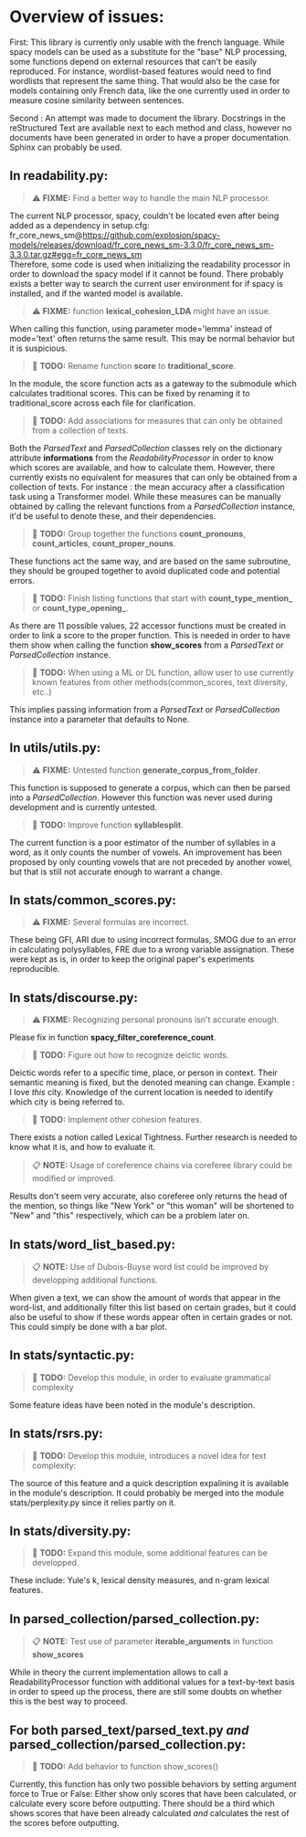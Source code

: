 # Overview of issues:

First: This library is currently only usable with the french language. While spacy models can be used as a substitute for the "base" NLP processing, some functions depend on external resources that can't be easily reproduced. For instance, wordlist-based features would need to find wordlists that represent the same thing. That would also be the case for models containing only French data, like the one currently used in order to measure cosine similarity between sentences.

Second : An attempt was made to document the library. Docstrings in the reStructured Text are available next to each method and class, however no documents have been generated in order to have a proper documentation. Sphinx can probably be used.


## In readability.py:
> ⚠️ **FIXME:** Find a better way to handle the main NLP processor.

The current NLP processor, spacy, couldn't be located even after being added as a dependency in setup.cfg:  
fr_core_news_sm@https://github.com/explosion/spacy-models/releases/download/fr_core_news_sm-3.3.0/fr_core_news_sm-3.3.0.tar.gz#egg=fr_core_news_sm  
Therefore, some code is used when initializing the readability processor in order to download the spacy model if it cannot be found. There probably exists a better way to search the current user environment for if spacy is installed, and if the wanted model is available.

> ⚠️ **FIXME:** function **lexical_cohesion_LDA** might have an issue.

When calling this function, using parameter mode='lemma' instead of mode='text' often returns the same result. This may be normal behavior but it is suspicious.

> 📝 **TODO:** Rename function **score** to **traditional_score**.

In the module, the score function acts as a gateway to the submodule which calculates traditional scores. This can be fixed by renaming it to traditional_score across each file for clarification.

> 📝 **TODO:** Add associations for measures that can only be obtained from a collection of texts.

Both the *ParsedText* and *ParsedCollection* classes rely on the dictionary attribute **informations** from the *ReadabilityProcessor* in order to know which scores are available, and how to calculate them. However, there currently exists no equivalent for measures that can only be obtained from a collection of texts. For instance : the mean accuracy after a classification task using a Transformer model. While these measures can be manually obtained by calling the relevant functions from a *ParsedCollection* instance, it'd be useful to denote these, and their dependencies.

> 📝 **TODO:** Group together the functions **count_pronouns**, **count_articles**, **count_proper_nouns**.

These functions act the same way, and are based on the same subroutine, they should be grouped together to avoid duplicated code and potential errors.

> 📝 **TODO:** Finish listing functions that start with **count_type_mention_** or **count_type_opening_**.

As there are 11 possible values, 22 accessor functions must be created in order to link a score to the proper function. This is needed in order to have them show when calling the function **show_scores** from a *ParsedText* or *ParsedCollection* instance.

> 📝 **TODO:** When using a ML or DL function, allow user to use currently known features from other methods(common_scores, text diversity, etc..)

This implies passing information from a *ParsedText* or *ParsedCollection* instance into a parameter that defaults to None.


## In utils/utils.py:
> ⚠️ **FIXME:** Untested function **generate_corpus_from_folder**.

This function is supposed to generate a corpus, which can then be parsed into a *ParsedCollection*. However this function was never used during development and is currently untested.

> 📝 **TODO:** Improve function **syllablesplit**.

The current function is a poor estimator of the number of syllables in a word, as it only counts the number of vowels. An improvement has been proposed by only counting vowels that are not preceded by another vowel, but that is still not accurate enough to warrant a change.


## In stats/common_scores.py:
> ⚠️ **FIXME:** Several formulas are incorrect.

These being GFI, ARI due to using incorrect formulas, SMOG due to an error in calculating polysyllables, FRE due to a wrong variable assignation.
These were kept as is, in order to keep the original paper's experiments reproducible.


## In stats/discourse.py:
> ⚠️ **FIXME:** Recognizing personal pronouns isn't accurate enough.

Please fix in function **spacy_filter_coreference_count**.

> 📝 **TODO:** Figure out how to recognize deictic words.

Deictic words refer to a specific time, place, or person in context. Their semantic meaning is fixed, but the denoted meaning can change.
Example : I love *this* city.
Knowledge of the current location is needed to identify which city is being referred to.

> 📝 **TODO:** Implement other cohesion features.

There exists a notion called Lexical Tightness. Further research is needed to know what it is, and how to evaluate it.

> 📋 **NOTE:** Usage of coreference chains via coreferee library could be modified or improved.

Results don't seem very accurate, also coreferee only returns the head of the mention, so things like "New York" or "this woman" will be shortened to "New" and "this" respectively, which can be a problem later on.


## In stats/word_list_based.py:
> 📋 **NOTE:** Use of Dubois-Buyse word list could be improved by developping additional functions.

When given a text, we can show the amount of words that appear in the word-list, and additionally filter this list based on certain grades, but it could also be useful to show if these words appear often in certain grades or not. This could simply be done with a bar plot.


## In stats/syntactic.py:
> 📝 **TODO:** Develop this module, in order to evaluate grammatical complexity

Some feature ideas have been noted in the module's description.


## In stats/rsrs.py:
> 📝 **TODO:** Develop this module, introduces a novel idea for text complexity:

The source of this feature and a quick description expalining it is available in the module's description. It could probably be merged into the module stats/perplexity.py since it relies partly on it.


## In stats/diversity.py:
> 📝 **TODO:** Expand this module, some additional features can be developped.

These include: Yule's k, lexical density measures, and n-gram lexical features.


## In parsed_collection/parsed_collection.py:
> 📋 **NOTE:** Test use of parameter **iterable_arguments** in function **show_scores**

While in theory the current implementation allows to call a ReadabilityProcessor function with additional values for a text-by-text basis in order to speed up the process, there are still some doubts on whether this is the best way to proceed.


## For both parsed_text/parsed_text.py ***and*** parsed_collection/parsed_collection.py:
> 📝 **TODO:** Add behavior to function show_scores()

Currently, this function has only two possible behaviors by setting argument force to True or False: Either show only scores that have been calculated, or calculate every score before outputting. There should be a third which shows scores that have been already calculated *and* calculates the rest of the scores before outputting.